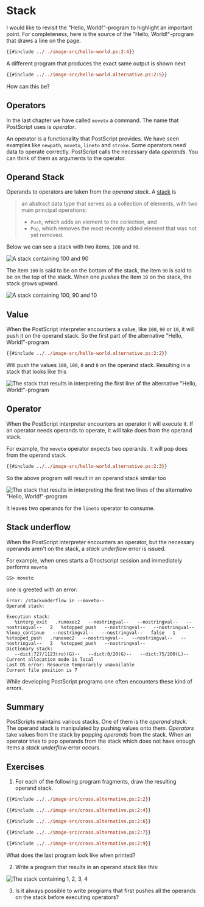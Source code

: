 # Stack
I would like to revisit the "Hello, World!"-program to highlight an important point. For completeness, here is the source of the "Hello, World!"-program that draws a line on the page.

```ps
{{#include ../../image-src/hello-world.ps:2:4}}
```

A different program that produces the exact same output is shown next

```ps
{{#include ../../image-src/hello-world.alternative.ps:2:5}}
```

How can this be?

## Operators
In the last chapter we have called `moveto` a command. The name that PostScript uses is _operator_.

An operator is a functionality that PostScript provides. We have seen examples like `newpath`, `moveto`, `lineto` and `stroke`. Some operators need data to operate correctly. PostScript calls the necessary data _operands_. You can think of them as arguments to the operator.

## Operand Stack
Operands to operators are taken from the _operand stack_. A [stack][wikipedia:stack] is

> an abstract data type that serves as a collection of elements, with two main principal operations:
>
> * `Push`, which adds an element to the collection, and
> * `Pop`, which removes the most recently added element that was not yet removed.

Below we can see a stack with two items, `100` and `90`.

![A stack containing 100 and 90](../image/generated/stack-02.png)

The item `100` is said to be on the bottom of the stack, the item `90` is said to be on the top of the stack. When one _pushes_ the item `10` on the stack, the stack grows upward.

![A stack containing 100, 90 and 10](../image/generated/stack-03.png)

## Value
When the PostScript interpreter encounters a value, like `100`, `90` or `10`, it will push it on the operand stack. So the first part of the alternative "Hello, World!"-program

```ps
{{#include ../../image-src/hello-world.alternative.ps:2:2}}
```

Will push the values `100`, `100`, `0` and `0` on the operand stack. Resulting in a stack that looks like this

![The stack that results in interpreting the first line of the alternative "Hello, World!"-program](../image/generated/stack-hello-04.png)

## Operator
When the PostScript interpreter encounters an operator it will execute it. If an operator needs operands to operate, it will take does from the operand stack.

For example, the `moveto` operator expects two operands. It will pop does from the operand stack.

```ps
{{#include ../../image-src/hello-world.alternative.ps:2:3}}
```

So the above program will result in an operand stack similar too

![The stack that results in interpreting the first two lines of the alternative "Hello, World!"-program](../image/generated/stack-hello-02.png)

It leaves two operands for the `lineto` operator to consume.

## Stack underflow
When the PostScript interpreter encounters an operator, but the necessary operands aren't on the stack, a _stack underflow_ error is issued.

For example, when ones starts a Ghostscript session and immediately performs `moveto`

```
GS> moveto
```

one is greeted with an error:

```
Error: /stackunderflow in --moveto--
Operand stack:

Execution stack:
   %interp_exit   .runexec2   --nostringval--   --nostringval--   --nostringval--   2   %stopped_push   --nostringval--   --nostringval--   %loop_continue   --nostringval--   --nostringval--   false   1   %stopped_push   .runexec2   --nostringval--   --nostringval--   --nostringval--   2   %stopped_push   --nostringval--
Dictionary stack:
   --dict:727/1123(ro)(G)--   --dict:0/20(G)--   --dict:75/200(L)--
Current allocation mode is local
Last OS error: Resource temporarily unavailable
Current file position is 7
```

While developing PostScript programs one often encounters these kind of errors.

## Summary
PostScripts maintains various stacks. One of them is the _operand stack_. The operand stack is manipulated by pushing values onto them. _Operators_ take values from the stack by popping _operands_ from the stack. When an operator tries to pop operands from the stack which does not have enough items a _stack underflow_ error occurs.

## Exercises
1. For each of the following program fragments, draw the resulting operand stack.

```ps
{{#include ../../image-src/cross.alternative.ps:2:2}}
```

```ps
{{#include ../../image-src/cross.alternative.ps:2:4}}
```

```ps
{{#include ../../image-src/cross.alternative.ps:2:6}}
```

```ps
{{#include ../../image-src/cross.alternative.ps:2:7}}
```

```ps
{{#include ../../image-src/cross.alternative.ps:2:9}}
```

What does the last program look like when printed?

2. Write a program that results in an operand stack like this:

![The stack containing 1, 2, 3, 4](../image/generated/stack-exercise.png)

3. Is it always possible to write programs that first pushes all the operands on the stack before executing operators?

[wikipedia:stack]: https://en.wikipedia.org/wiki/Stack_%28abstract_data_type%29

